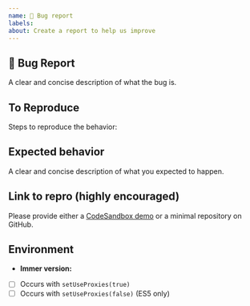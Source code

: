 ```yaml
---
name: 🐛 Bug report
labels:
about: Create a report to help us improve
---
```


## 🐛 Bug Report

A clear and concise description of what the bug is.

## To Reproduce

Steps to reproduce the behavior:

## Expected behavior

A clear and concise description of what you expected to happen.

## Link to repro (highly encouraged)

Please provide either a [CodeSandbox demo](https://codesandbox.io/s/82zqr6n3kj) or a minimal repository on GitHub.

## Environment

- **Immer version:**
- [ ] Occurs with `setUseProxies(true)`
- [ ] Occurs with `setUseProxies(false)` (ES5 only)
